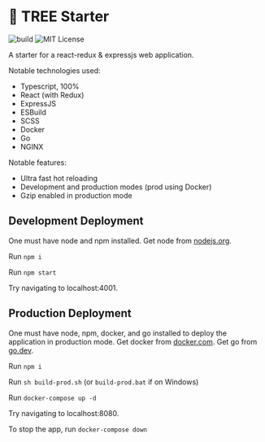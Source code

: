 # 🌳 TREE Starter

![build](https://github.com/samhuk/tree-starter/actions/workflows/build.yaml/badge.svg)
![MIT License](https://img.shields.io/badge/License-MIT-green.svg)

A starter for a react-redux & expressjs web application.

Notable technologies used:
* Typescript, 100%
* React (with Redux)
* ExpressJS
* ESBuild
* SCSS
* Docker
* Go
* NGINX

Notable features:
* Ultra fast hot reloading
* Development and production modes (prod using Docker)
* Gzip enabled in production mode

## Development Deployment

One must have node and npm installed. Get node from [nodejs.org](https://nodejs.org/en/download/).

Run `npm i`

Run `npm start`

Try navigating to localhost:4001.

## Production Deployment

One must have node, npm, docker, and go installed to deploy the application in production mode. Get docker from [docker.com](https://docs.docker.com/get-docker/). Get go from [go.dev](https://go.dev/doc/install).

Run `npm i`

Run `sh build-prod.sh` (or `build-prod.bat` if on Windows)

Run `docker-compose up -d`

Try navigating to localhost:8080.

To stop the app, run `docker-compose down`
